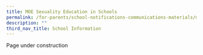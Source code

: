 ```yaml
---
title: MOE Sexuality Education in Schools
permalink: /for-parents/school-notifications-communications-materials/moe-sexuality-education-in-schools/
description: ""
third_nav_title: School Information
---
```

Page under construction